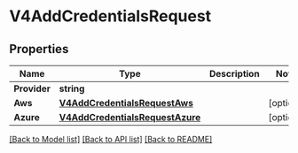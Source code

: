 # V4AddCredentialsRequest

## Properties

Name | Type | Description | Notes
------------ | ------------- | ------------- | -------------
**Provider** | **string** |  | 
**Aws** | [**V4AddCredentialsRequestAws**](V4AddCredentialsRequest_aws.md) |  | [optional] 
**Azure** | [**V4AddCredentialsRequestAzure**](V4AddCredentialsRequest_azure.md) |  | [optional] 

[[Back to Model list]](../README.md#documentation-for-models) [[Back to API list]](../README.md#documentation-for-api-endpoints) [[Back to README]](../README.md)


